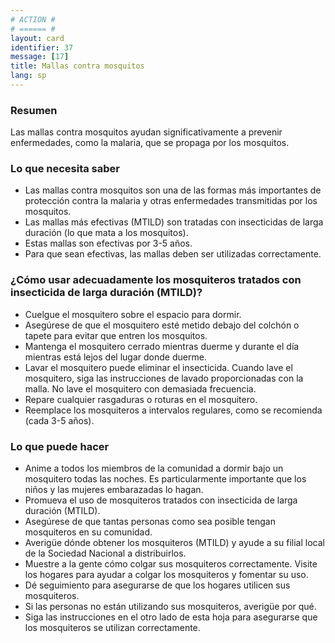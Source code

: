```yaml
---
# ACTION #
# ====== #
layout: card
identifier: 37
message: [17]
title: Mallas contra mosquitos
lang: sp
---
```


### Resumen

Las mallas contra mosquitos ayudan significativamente a prevenir enfermedades, como la malaria, que se propaga por los mosquitos.

### Lo que necesita saber
- Las mallas contra mosquitos son una de las formas más importantes de protección contra la malaria y otras enfermedades transmitidas por los mosquitos.
- Las mallas más efectivas (MTILD) son tratadas con insecticidas de larga duración (lo que mata a los mosquitos).
- Estas mallas son efectivas por 3-5 años.
- Para que sean efectivas, las mallas deben ser utilizadas correctamente.

### ¿Cómo usar adecuadamente los mosquiteros tratados con insecticida de larga duración (MTILD)?
- Cuelgue el mosquitero sobre el espacio para dormir.
- Asegúrese de que el mosquitero esté metido debajo del colchón o tapete para evitar que entren los mosquitos.
- Mantenga el mosquitero cerrado mientras duerme y durante el día mientras está lejos del lugar donde duerme.
- Lavar el mosquitero puede eliminar el insecticida. Cuando lave el mosquitero, siga las instrucciones de lavado proporcionadas con la malla. No lave el mosquitero con demasiada frecuencia.
- Repare cualquier rasgaduras o roturas en el mosquitero.
- Reemplace los mosquiteros a intervalos regulares, como se recomienda (cada 3-5 años).

### Lo que puede hacer
- Anime a todos los miembros de la comunidad a dormir bajo un mosquitero todas las noches. Es particularmente importante que los niños y las mujeres embarazadas lo hagan.
- Promueva el uso de mosquiteros tratados con insecticida de larga duración (MTILD).
- Asegúrese de que tantas personas como sea posible tengan mosquiteros en su comunidad.
- Averigüe dónde obtener los mosquiteros (MTILD) y ayude a su filial local de la Sociedad Nacional a distribuirlos.
- Muestre a la gente cómo colgar sus mosquiteros correctamente. Visite los hogares para ayudar a colgar los mosquiteros y fomentar su uso.
- Dé seguimiento para asegurarse de que los hogares utilicen sus mosquiteros.
- Si las personas no están utilizando sus mosquiteros, averigüe por qué.
- Siga las instrucciones en el otro lado de esta hoja para asegurarse que los mosquiteros se utilizan correctamente.
